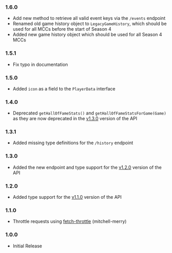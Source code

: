 ### 1.6.0

- Add new method to retrieve all valid event keys via the ``/events`` endpoint
- Renamed old game history object to ``LegacyGameHistory``, which should be used for all MCCs before the start of Season 4
- Added new game history object which should be used for all Season 4 MCCs

### 1.5.1
- Fix typo in documentation

### 1.5.0

- Added ``icon`` as a field to the ``PlayerData`` interface

### 1.4.0

- Deprecated ``getHallOfFameStats()`` and ``getHallOfFameStatsForGame(Game)`` as they are now deprecated in
  the [v1.3.0](https://github.com/Noxcrew/mcchampionship-api/releases/tag/v1.3.0) version of the API

### 1.3.1

- Added missing type definitions for the ``/history`` endpoint

### 1.3.0

- Added the new endpoint and type support for
  the [v1.2.0](https://github.com/Noxcrew/mcchampionship-api/releases/tag/v1.2.0) version of the API

### 1.2.0

- Added type support for the [v1.1.0](https://github.com/Noxcrew/mcchampionship-api/releases/tag/v1.1.0) version of the
  API

### 1.1.0

- Throttle requests using [fetch-throttle](https://www.npmjs.com/package/fetch-throttle) (mitchell-merry)

### 1.0.0

- Initial Release